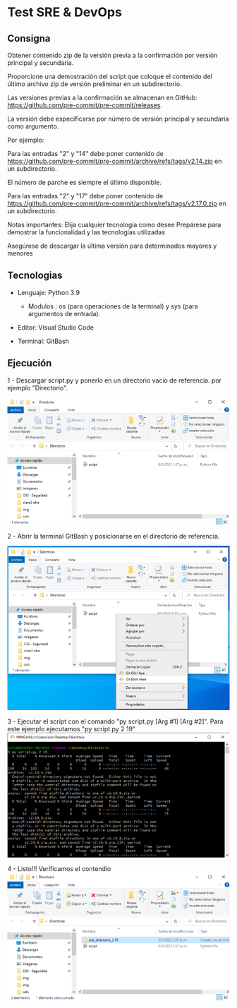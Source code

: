 # Test SRE & DevOps

## Consigna

Obtener contenido zip de la versión previa a la confirmación por versión principal y secundaria.

Proporcione una demostración del script que coloque el contenido del último archivo zip de versión preliminar en un subdirectorio.

Las versiones previas a la confirmación se almacenan en  GitHub: https://github.com/pre-commit/pre-commit/releases.

La versión debe especificarse por número de versión principal y secundaria como argumento.

Por ejemplo:

Para las entradas "2" y "14" debe poner contenido de https://github.com/pre-commit/pre-commit/archive/refs/tags/v2.14.zip en un subdirectorio.

El número de parche es siempre el último disponible.

Para las entradas "2" y "17" debe poner contenido de 
https://github.com/pre-commit/pre-commit/archive/refs/tags/v2.17.0.zip en un subdirectorio.

Notas importantes: Elija cualquier tecnología como desee Prepárese para demostrar la funcionalidad y 
las tecnologías utilizadas

Asegúrese de descargar la última versión para determinados mayores y menores 

## Tecnologias

- Lenguaje: Python 3.9
    - Modulos : os (para operaciones de la terminal) y sys (para argumentos de entrada).

- Editor: Visual Studio Code

- Terminal: GitBash

## Ejecución

1 - Descargar script.py y ponerlo en un directorio vacio de referencia. por ejemplo "Directorio".

![](./img/1.png)

2 - Abrir la terminal GitBash y posicionarse en el directorio de referencia.


![](./img/2.png)

3 - Ejecutar el script con el comando "py script.py [Arg #1] [Arg #2]".
Para este ejemplo ejecutamos "py script.py 2 19"
![](./img/3.png)

4 - Listo!!! Verificamos el contendio
![](./img/4.png)

